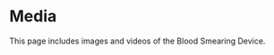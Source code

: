 Media
=================================
This page includes images and videos of the Blood Smearing Device.
